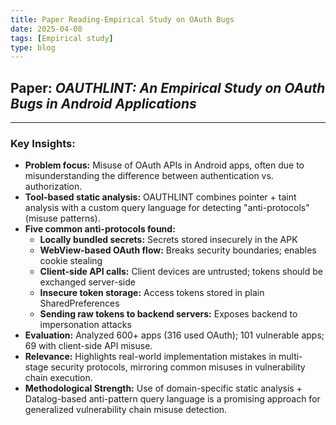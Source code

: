 ```yaml
---
title: Paper Reading-Empirical Study on OAuth Bugs
date: 2025-04-08
tags: [Empirical study]
type: blog
---
```


**Paper:** *OAUTHLINT: An Empirical Study on OAuth Bugs in Android Applications*
---
---
### Key Insights:

- **Problem focus:** Misuse of OAuth APIs in Android apps, often due to misunderstanding the difference between authentication vs. authorization.
- **Tool-based static analysis:** OAUTHLINT combines pointer + taint analysis with a custom query language for detecting "anti-protocols" (misuse patterns).
- **Five common anti-protocols found:**
  - **Locally bundled secrets:** Secrets stored insecurely in the APK
  - **WebView-based OAuth flow:** Breaks security boundaries; enables cookie stealing
  - **Client-side API calls:** Client devices are untrusted; tokens should be exchanged server-side
  - **Insecure token storage:** Access tokens stored in plain SharedPreferences
  - **Sending raw tokens to backend servers:** Exposes backend to impersonation attacks
- **Evaluation:** Analyzed 600+ apps (316 used OAuth); 101 vulnerable apps; 69 with client-side API misuse.
- **Relevance:** Highlights real-world implementation mistakes in multi-stage security protocols, mirroring common misuses in vulnerability chain execution.
- **Methodological Strength:** Use of domain-specific static analysis + Datalog-based anti-pattern query language is a promising approach for generalized vulnerability chain misuse detection.